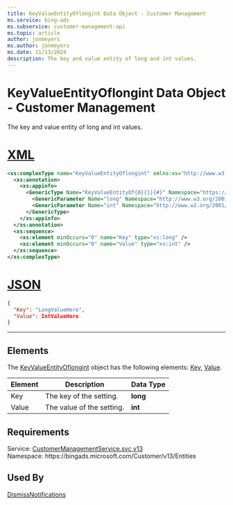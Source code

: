 ```yaml
---
title: KeyValueEntityOflongint Data Object - Customer Management
ms.service: bing-ads
ms.subservice: customer-management-api
ms.topic: article
author: jonmeyers
ms.author: jonmeyers
ms.date: 11/13/2024
description: The key and value entity of long and int values.
---
```

# KeyValueEntityOflongint Data Object - Customer Management
The key and value entity of long and int values.

# [XML](#tab/xml)

```xml
<xs:complexType name="KeyValueEntityOflongint" xmlns:xs="http://www.w3.org/2001/XMLSchema">
  <xs:annotation>
    <xs:appinfo>
      <GenericType Name="KeyValueEntityOf{0}{1}{#}" Namespace="https://bingads.microsoft.com/Customer/v13/Entities" xmlns="http://schemas.microsoft.com/2003/10/Serialization/">
        <GenericParameter Name="long" Namespace="http://www.w3.org/2001/XMLSchema" />
        <GenericParameter Name="int" Namespace="http://www.w3.org/2001/XMLSchema" />
      </GenericType>
    </xs:appinfo>
  </xs:annotation>
  <xs:sequence>
    <xs:element minOccurs="0" name="Key" type="xs:long" />
    <xs:element minOccurs="0" name="Value" type="xs:int" />
  </xs:sequence>
</xs:complexType>
```

# [JSON](#tab/json)

```json
{
  "Key": "LongValueHere",
  "Value": IntValueHere
}
```

-----

## <a name="elements"></a>Elements

The [KeyValueEntityOflongint](keyvalueentityoflongint.md) object has the following elements: [Key](#key), [Value](#value).

|Element|Description|Data Type|
|-----------|---------------|-------------|
|<a name="key"></a>Key|The key of the setting.|**long**|
|<a name="value"></a>Value|The value of the setting.|**int**|

## Requirements
Service: [CustomerManagementService.svc v13](https://clientcenter.api.bingads.microsoft.com/Api/CustomerManagement/v13/CustomerManagementService.svc)  
Namespace: https\://bingads.microsoft.com/Customer/v13/Entities  

## Used By
[DismissNotifications](dismissnotifications.md)  
